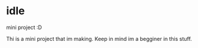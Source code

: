 # idle
mini project :D

Thi is a mini project that im making.
Keep in mind im a begginer in this stuff.

